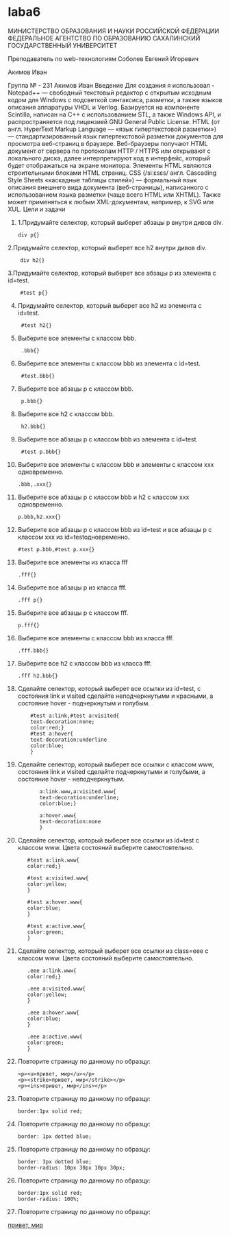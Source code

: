 # laba6
МИНИСТЕРСТВО ОБРАЗОВАНИЯ И НАУКИ РОССИЙСКОЙ ФЕДЕРАЦИИ
ФЕДЕРАЛЬНОЕ АГЕНТСТВО ПО ОБРАЗОВАНИЮ
САХАЛИНСКИЙ ГОСУДАРСТВЕННЫЙ УНИВЕРСИТЕТ







Преподаватель по web-технологиям
Соболев Евгений Игоревич



















Акимов Иван

Группа №  - 231
				Акимов Иван
Введение 
Для создания я использовал - Notepad++ — свободный текстовый редактор с открытым исходным кодом для Windows с подсветкой синтаксиса, разметки, а также языков описания аппаратуры VHDL и Verilog.
Базируется на компоненте Scintilla, написан на C++ с использованием STL, а также Windows API, и распространяется под лицензией GNU General Public License.
HTML (от англ. HyperText Markup Language — «язык гипертекстовой разметки») — стандартизированный язык гипертекстовой разметки документов для просмотра веб-страниц в браузере. Веб-браузеры получают HTML документ от сервера по протоколам HTTP / HTTPS или открывают с локального диска, далее интерпретируют код в интерфейс, который будет отображаться на экране монитора. Элементы HTML являются строительными блоками HTML страниц.
CSS (/siːɛsɛs/ англ. Cascading Style Sheets «каскадные таблицы стилей») — формальный язык описания внешнего вида документа (веб-страницы), написанного с использованием языка разметки (чаще всего HTML или XHTML). Также может применяться к любым XML-документам, например, к SVG или XUL.
Цели и задачи
1.	1.Придумайте селектор, который выберет абзацы p внутри дивов div.

		div p{}

2.Придумайте селектор, который выберет все h2 внутри дивов div.

		div h2{}

3.Придумайте селектор, который выберет все абзацы p из элемента с id=test.

		#test p{}

4. Придумайте селектор, который выберет все h2 из элемента с id=test.

		#test h2{}

5. Выберите все элементы с классом bbb.

		.bbb{}

6. Выберите все элементы с классом bbb из элемента с id=test.

		#test.bbb{}

7. Выберите все абзацы p с классом bbb.

		p.bbb{}

8. Выберите все h2 с классом bbb.

		h2.bbb{}

9. Выберите все абзацы p с классом bbb из элемента с id=test.

		#test p.bbb{}

10. Выберите все элементы с классом bbb и элементы с классом xxx одновременно.

		.bbb,.xxx{}

11. Выберите все абзацы p с классом bbb и h2 с классом xxx одновременно.
	
		p.bbb,h2.xxx{}

12. Выберите все абзацы p с классом bbb из id=test и все абзацы p с классом xxx из id=testодновременно.
	
	
		#test p.bbb,#test p.xxx{}

13. Выберите все элементы из класса fff

		.fff{}

14. Выберите все абзацы p из класса fff.
		
		.fff p{}

15. Выберите все абзацы p с классом fff.

		p.fff{}

16. Выберите все элементы с классом bbb из класса fff.

		.fff.bbb{}

17. Выберите все h2 с классом bbb из класса fff.
		
		.fff h2.bbb{}

18.	Сделайте селектор, который выберет все ссылки из id=test, с состояния link и visited сделайте неподчеркнутыми и красными, а состояние hover - подчеркнутым и голубым.
			
			#test a:link,#test a:visited{
			text-decoration:none;
			color:red;}
			#test a:hover{
			text-decoration:underline
			color:blue;
			}

19.	 Сделайте селектор, который выберет все ссылки с классом www, состояния link и visited сделайте подчеркнутыми и голубыми, а состояние hover - неподчеркнутым.

				a:link.www,a:visited.www{
				text-decoration:underline;
				color:blue;}

				a:hover.www{
				text-decoration:none
				}

20.	 Сделайте селектор, который выберет все ссылки из id=test с классом www. Цвета состояний выберите самостоятельно.

			#test a:link.www{
			color:red;}

			#test a:visited.www{
			color:yellow;
			}

			#test a:hover.www{
			color:blue;
			}

			#test a:active.www{
			color:green;
			}

21.	 Сделайте селектор, который выберет все ссылки из class=eee с классом www. Цвета состояний выберите самостоятельно.


			.eee a:link.www{
			color:red;}

			.eee a:visited.www{
			color:yellow;
			}

			.eee a:hover.www{
			color:blue;
			}

			.eee a:active.www{
			color:green;
			}

22.	Повторите страницу по данному по образцу:
 
 		<p><u>привет, мир</u></p>
		<p><strike>привет, мир</strike></p>
		<p><ins>привет, мир</ins></p>

23.	Повторите страницу по данному по образцу:

		border:1px solid red;
 
24.	Повторите страницу по данному по образцу:

		border: 1px dotted blue;
 
25.	Повторите страницу по данному по образцу:

		border: 3px dotted blue;
		border-radius: 10px 30px 10px 30px;
 
26.	Повторите страницу по данному по образцу:

		border:1px solid red;
		border-radius: 100%;
 
27.	Повторите страницу по данному по образцу:

<p><href=one.html" style=c green><ins>привет, мир</ins></p>
